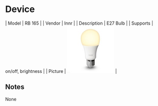 
# Device

| Model | RB 165  |
| Vendor  | Innr  |
| Description | E27 Bulb |
| Supports | on/off, brightness |
| Picture | ![../images/devices/RB-165.jpg](../images/devices/RB-165.jpg) |

## Notes

None
